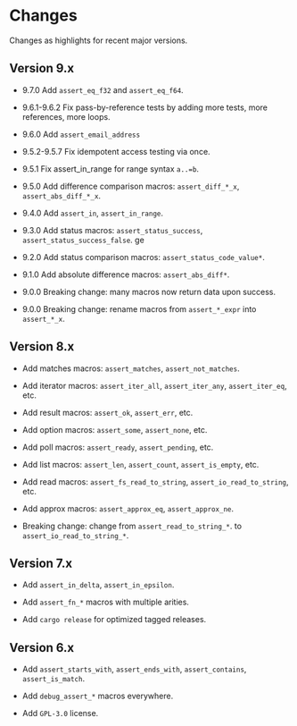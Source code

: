 # Changes

Changes as highlights for recent major versions.

## Version 9.x

* 9.7.0 Add `assert_eq_f32` and `assert_eq_f64`.

* 9.6.1-9.6.2 Fix pass-by-reference tests by adding more tests, more references, more loops.

* 9.6.0 Add `assert_email_address`
  
* 9.5.2-9.5.7 Fix idempotent access testing via once.

* 9.5.1 Fix assert_in_range for range syntax `a..=b`.

* 9.5.0 Add difference comparison macros: `assert_diff_*_x`, `assert_abs_diff_*_x`.

* 9.4.0 Add `assert_in`, `assert_in_range`.

* 9.3.0 Add status macros: `assert_status_success`,  `assert_status_success_false`.
ge

* 9.2.0 Add status comparison macros: `assert_status_code_value*`.

* 9.1.0 Add absolute difference macros: `assert_abs_diff*`.

* 9.0.0 Breaking change: many macros now return data upon success.

* 9.0.0 Breaking change: rename macros from `assert_*_expr` into `assert_*_x`.

## Version 8.x

* Add matches macros: `assert_matches`, `assert_not_matches`.

* Add iterator macros: `assert_iter_all`, `assert_iter_any`, `assert_iter_eq`, etc.

* Add result macros: `assert_ok`, `assert_err`, etc.

* Add option macros: `assert_some`, `assert_none`, etc.

* Add poll macros: `assert_ready`, `assert_pending`, etc.

* Add list macros: `assert_len`, `assert_count`, `assert_is_empty`, etc.

* Add read macros: `assert_fs_read_to_string`, `assert_io_read_to_string`, etc.

* Add approx macros: `assert_approx_eq`, `assert_approx_ne`.

* Breaking change: change from `assert_read_to_string_*`. to `assert_io_read_to_string_*`.

## Version 7.x

* Add `assert_in_delta`, `assert_in_epsilon`.

* Add `assert_fn_*` macros with multiple arities.

* Add `cargo release` for optimized tagged releases.

## Version 6.x

* Add `assert_starts_with`, `assert_ends_with`, `assert_contains`, `assert_is_match`.

* Add `debug_assert_*` macros everywhere.

* Add `GPL-3.0` license.
